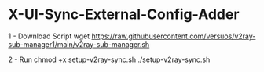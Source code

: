 # X-UI-Sync-External-Config-Adder

1 - Download Script 
wget https://raw.githubusercontent.com/versuos/v2ray-sub-manager1/main/v2ray-sub-manager.sh


2 - Run
chmod +x setup-v2ray-sync.sh
./setup-v2ray-sync.sh
